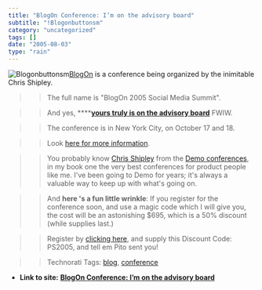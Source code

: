 ```yaml
---
title: "BlogOn Conference: I’m on the advisory board"
subtitle: "!Blogonbuttonsm"
category: "uncategorized"
tags: []
date: "2005-08-03"
type: "rain"
---
```

>>

>>
![Blogonbuttonsm](https://i0.wp.com/s3.media.squarespace.com/production/1075723/12829350/weblogs/images/BlogOnButtonSm.gif?resize=105%2C60)[BlogOn](<http://www.blogonevent.com/blogon2005/>)
is a conference being organized by the inimitable Chris Shipley.

>>

>> The full name is "BlogOn 2005 Social Media Summit".

>>

>> And yes, ******[yours truly is on the advisory
board](<http://www.blogonevent.com/blogon2005/2005/07/pito_salas.html>)**
FWIW.

>>

>> The conference is in New York City, on October 17 and 18.

>>

>> Look [here for more information](<http://www.blogonevent.com/blogon2005/>).

>>

>> You probably know [Chris
Shipley](<http://www.blogonevent.com/blogon2005/2005/06/chris_shipley.html>)
from the [Demo conferences](<http://www.demo.com/>), in my book one the very
best conferences for product people like me. I've been going to Demo for
years; it's always a valuable way to keep up with what's going on.

>>

>> And **here 's a fun little wrinkle**: If you register for the conference
soon, and use a magic code which I will give you, the cost will be an
astonishing $695, which is a 50% discount (while supplies last.)

>>

>> Register by [clicking here](<http://www.blogonevent.com/blogon2005/>), and
supply this Discount Code: PS2005, and tell em Pito sent you!

>>

>> Technorati Tags: [blog](<http://technorati.com/tag/blog>),
[conference](<http://technorati.com/tag/conference>)


* **Link to site:** **[BlogOn Conference: I’m on the advisory board](None)**